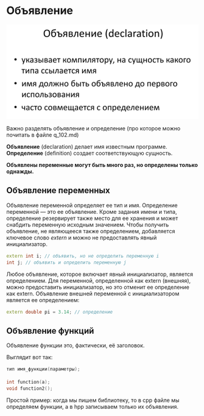 # Объявление

![](assets/declaration.png)

Важно разделять объявление и определение (про которое можно почитать в файле q_102.md)

**Объявление** (declaration) делает имя известным
программе. **Определение**
(definition) создает соответствующую сущность.

**Объявлены переменные могут быть много раз, но определены только
однажды.**

## Объявление переменных 

Объявление переменной определяет ее тип и имя. Определение переменной — это ее объявление. Кроме задания имени и типа, определение резервирует также место для ее хранения и может снабдить переменную исходным значением.
Чтобы получить объявление, не являющееся также определением, добавляется ключевое слово *extern* и можно не предоставлять явный инициализатор.

```cpp
extern int i; // объявить, но не определить переменную i
int j; // объявить и определить переменную j
```

Любое объявление, которое включает явный инициализатор, является
определением. Для переменной, определенной как extern (внешняя),
можно предоставить инициализатор, но это отменит ее определение как
extern. Объявление внешней переменной с инициализатором является ее
определением:
```cpp
extern double pi = 3.14; // определение
```

## Объявление функций

Объявление функции это, фактически, её заголовок.

Выглядит вот так:

```cpp
тип имя_функции(параметры);

int function(a);
void function2();
```
Простой пример: когда мы пишем библиотеку, то в cpp файле мы определяем функции, а в hpp записываем только их объявления.
